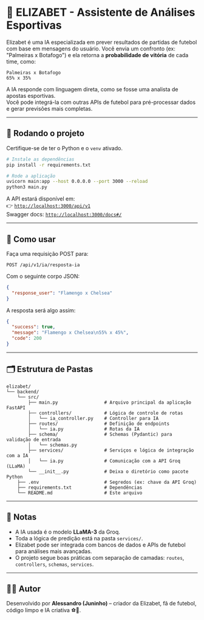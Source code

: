 
# 🤖 ELIZABET - Assistente de Análises Esportivas

Elizabet é uma IA especializada em prever resultados de partidas de futebol com base em mensagens do usuário. Você envia um confronto (ex: "Palmeiras x Botafogo") e ela retorna a **probabilidade de vitória** de cada time, como:

```
Palmeiras x Botafogo  
65% x 35%
```

A IA responde com linguagem direta, como se fosse uma analista de apostas esportivas.  
Você pode integrá-la com outras APIs de futebol para pré-processar dados e gerar previsões mais completas.

---

## 🚀 Rodando o projeto

Certifique-se de ter o Python e o `venv` ativado.

```bash
# Instale as dependências
pip install -r requirements.txt

# Rode a aplicação
uvicorn main:app --host 0.0.0.0 --port 3000 --reload
python3 main.py
```

A API estará disponível em:  
👉 [`http://localhost:3000/api/v1`](http://localhost:3000/api/v1)  
Swagger docs: [`http://localhost:3000/docs#/`](http://localhost:3000/docs#/)

---

## 🧪 Como usar

Faça uma requisição POST para:

```
POST /api/v1/ia/resposta-ia
```

Com o seguinte corpo JSON:

```json
{
  "response_user": "Flamengo x Chelsea"
}
```

A resposta será algo assim:

```json
{
  "success": true,
  "message": "Flamengo x Chelsea\n55% x 45%",
  "code": 200
}
```

---

## 🗂️ Estrutura de Pastas

```plaintext
elizabet/
└── backend/
    └── src/
        ├── main.py                 # Arquivo principal da aplicação FastAPI
        ├── controllers/            # Lógica de controle de rotas
        │   └── ia_controller.py    # Controller para IA
        ├── routes/                 # Definição de endpoints
        │   └── ia.py               # Rotas da IA
        ├── schema/                 # Schemas (Pydantic) para validação de entrada
        │   └── schemas.py          
        ├── services/               # Serviços e lógica de integração com a IA
        │   └── ia.py               # Comunicação com a API Groq (LLaMA)
        └── __init__.py             # Deixa o diretório como pacote Python
    ├── .env                        # Segredos (ex: chave da API Groq)
    ├── requirements.txt            # Dependências
    └── README.md                   # Este arquivo
```

---

## 📌 Notas

- A IA usada é o modelo **LLaMA-3** da Groq.
- Toda a lógica de predição está na pasta `services/`.
- Elizabet pode ser integrada com bancos de dados e APIs de futebol para análises mais avançadas.
- O projeto segue boas práticas com separação de camadas: `routes`, `controllers`, `schemas`, `services`.

---

## 👨‍💻 Autor

Desenvolvido por **Alessandro (Juninho)** – criador da Elizabet, fã de futebol, código limpo e IA criativa ⚽🧠.